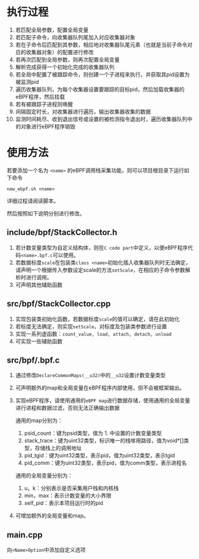 # 执行过程

1. 若匹配全局参数，配置全局变量
2. 若匹配子命令，向收集器队列尾加入对应收集器对象
3. 若在子命令后匹配到其参数，相应地对收集器队尾元素（也就是当前子命令对应的收集器对象）的配置进行修改
4. 若再次匹配到全局参数，则再次配置全局变量
5. 解析完成获得一个初始化完成的收集器队列
6. 若全局中配置了被跟踪命令，则创建一个子进程来执行，并获取其pid设置为被监测pid
7. 遍历收集器队列，为每个收集器设置要跟踪的目标pid，然后加载收集器的eBPF程序，然后挂载
8. 若有被跟踪子进程则唤醒
9. 间隔固定时长，对收集器进行遍历，输出收集器收集的数据
10. 监测时间耗尽、收到退出信号或设置的被检测指令退出时，遍历收集器队列中的对象进行eBPF程序销毁

# 使用方法

若要添加一个名为 `<name>` 的eBPF调用栈采集功能，则可以项目根目录下运行如下命令

```shell
new_ebpf.sh <name>
```
详细过程请阅读脚本。

然后按照如下说明分别进行修改。

## include/bpf/<Name>StackCollector.h 

1. 若计数变量类型为自定义结构体，则在`C code part`中定义，以便eBPF程序代码`<name>.bpf.c`可以使用。 
2. 若数据标度`scale`在包装类`class <name>`初始化插入收集器队列时无法确定，请声明一个根据传入参数设定scale的方法`setScale`，在相应的子命令参数解析时进行调用。
3. 可声明其他辅助函数

## src/bpf/<Name>StackCollector.cpp

1. 实现包装类初始化函数，若数据标度`scale`的值可以确定，请在此初始化
2. 若标度无法确定，则实现`setScale`，对标度及包装类参数进行设置
3. 实现一系列虚函数：`count_value, load, attach, detach, unload`
4. 可实现一些辅助函数

## src/bpf/<name>.bpf.c

1. 通过修改`DeclareCommonMaps(__u32)`中的`__u32`设置计数变量类型
2. 可声明额外的map和全局变量在eBPF程序内部使用，但不会被框架输出。
3. 实现eBPF程序，请使用通用的`eBPF map`进行数据存储，使用通用的全局变量进行进程和数据过滤，否则无法正确输出数据
    
    通用的map分别为：
    1. psid_count：键为psid类型，值为 1. 中设置的计数变量类型
    2. stack_trace：键为uint32类型，标识唯一的栈嗲用路径，值为void*[]类型，存储栈上的调用地址
    3. pid_tgid：键为uint32类型，表示pid，值为uint32类型，表示tgid
    4. pid_comm：键为uint32类型，表示pid，值为comm类型，表示进程名

    通用的全局变量分别为：
    1. u，k：分别表示是否采集用户栈和内核栈
    2. min，max：表示计数变量的大小界限
    3. self_pid：表示本项目运行时的pid
4. 可增加额外的全局变量和map。

## main.cpp

向`<Name>Option`中添加自定义选项